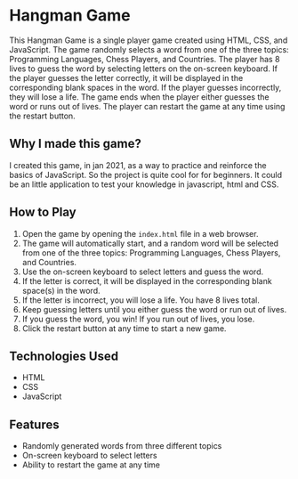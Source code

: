 # Hangman Game

This Hangman Game is a single player game created using HTML, CSS, and JavaScript. The game randomly selects a word from one of the three topics: Programming Languages, Chess Players, and Countries. The player has 8 lives to guess the word by selecting letters on the on-screen keyboard. If the player guesses the letter correctly, it will be displayed in the corresponding blank spaces in the word. If the player guesses incorrectly, they will lose a life. The game ends when the player either guesses the word or runs out of lives. The player can restart the game at any time using the restart button.

## Why I made this game?

I created this game, in jan 2021, as a way to practice and reinforce the basics of JavaScript. 
So the project is quite cool for for beginners. It could be an little application to test your knowledge in javascript, html and CSS.

## How to Play

1. Open the game by opening the `index.html` file in a web browser.
2. The game will automatically start, and a random word will be selected from one of the three topics: Programming Languages, Chess Players, and Countries.
3. Use the on-screen keyboard to select letters and guess the word.
4. If the letter is correct, it will be displayed in the corresponding blank space(s) in the word.
5. If the letter is incorrect, you will lose a life. You have 8 lives total.
6. Keep guessing letters until you either guess the word or run out of lives.
7. If you guess the word, you win! If you run out of lives, you lose.
8. Click the restart button at any time to start a new game.

## Technologies Used

- HTML
- CSS
- JavaScript

## Features

- Randomly generated words from three different topics
- On-screen keyboard to select letters
- Ability to restart the game at any time
